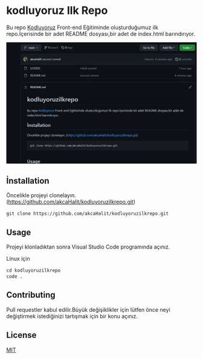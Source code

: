 # kodluyoruz Ilk Repo

Bu repo [Kodluyoruz](https://www.kodluyoruz.org) Front-end Eğitiminde oluşturduğumuz ilk repo.İçerisinde bir adet README dosyası,bir adet de index.html barındırıyor. 

![Image](https://github.com/akcaHalit/kodluyoruzilkrepo/blob/main/github.png)

## İnstallation
Öncelikle projeyi clonelayın. (https://github.com/akcaHalit/kodluyoruzilkrepo.git)


```
git clone https://github.com/akcaHalit/kodluyoruzilkrepo.git 
``` 

## Usage

Projeyi klonladıktan sonra Visual Studio Code programında açınız.

Linux için

```
cd kodluyoruzilkrepo
code .
```

## Contributing
Pull requestler kabul edilir.Büyük değişiklikler için lütfen önce neyi değiştirmek istediğinizi tartışmak için bir konu açınız.

## License
[MIT](https://choosealicense.com/licenses/mit/)
